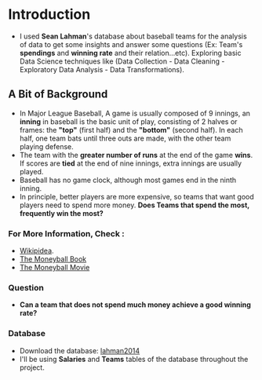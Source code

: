 # Introduction 
* I used __Sean Lahman__'s database about baseball teams for the analysis of data to get some insights and answer some questions (Ex: Team's __spendings__ and __winning rate__ and their relation...etc). Exploring basic Data Science techniques like (Data Collection - Data Cleaning - Exploratory Data Analysis - Data Transformations).<br> 

## A Bit of Background 
* In Major League Baseball, A game is usually composed of 9 innings, an __inning__ in baseball is the basic unit of play, consisting of 2 halves or frames: the __"top"__ (first half) and the __"bottom"__ (second half). In each half, one team bats until three outs are made, with the other team playing defense.<br> 
* The team with the __greater number of runs__ at the end of the game __wins__. If scores are __tied__ at the end of nine innings, extra innings are usually played.<br> 
* Baseball has no game clock, although most games end in the ninth inning. <br>
* In principle, better players are more expensive, so teams that want good players need to spend more money. __Does Teams that spend the most, frequently win the most?__ 

### For More Information, __Check__ :
* [Wikipidea](https://en.wikipedia.org/wiki/Moneyball). <br>
* [The Moneyball Book](https://www.amazon.com/Moneyball-The-Winning-Unfair-Game/dp/0393324818) <br>
* [The Moneyball Movie](https://www.imdb.com/title/tt1210166/) <br>

### Question 
* __Can a team that does not spend much money achieve a good winning rate?__

### Database
* Download the database: [lahman2014](https://github.com/jknecht/baseball-archive-sqlite/raw/master/lahman2014.sqlite) <br>
* I'll be using __Salaries__ and __Teams__ tables of the database throughout the project.
